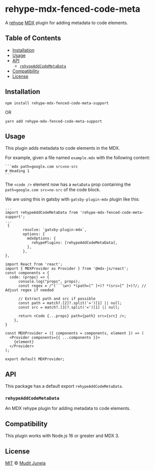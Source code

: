 # rehype-mdx-fenced-code-meta

A [rehype](https://github.com/rehypejs/rehype) [MDX](https://mdxjs.com) plugin for adding metadata to code elements.

## Table of Contents

- [Installation](#installation)
- [Usage](#usage)
- [API](#api)
  - [`rehypeAddCodeMetaData`](#rehypeAddCodeMetaData)
- [Compatibility](#compatibility)
- [License](#license)

## Installation

```
npm install rehype-mdx-fenced-code-meta-support
```

OR

```
yarn add rehype-mdx-fenced-code-meta-support
```

## Usage

This plugin adds metadata to code elements in the MDX.

For example, given a file named `example.mdx` with the following content:

````
```mdx path=google.com src=no-src
# Heading 1
```
````

The `<code />` element now has a `metaData` prop containing the `path=google.com src=no-src` of the code block.

We are using this in gatsby with `gatsby-plugin-mdx` plugin like this:
```
...
import rehypeAddCodeMetaData from 'rehype-mdx-fenced-code-meta-support';
...
 {
        resolve: `gatsby-plugin-mdx`,
        options: {
          mdxOptions: {
            rehypePlugins: [rehypeAddCodeMetaData],
          },
        },
},
```

```
import React from 'react';
import { MDXProvider as Provider } from '@mdx-js/react';
const components = {
  code: (props) => {
      console.log("props", props);
      const regex = /^(```\w+) *(path=[^ ]+)? *(src=[^ ]+)?/; // Adjust regex if needed

      // Extract path and src if possible
      const path = match?.[2]?.split('=')[1] || null;
      const src = match?.[3]?.split('=')[1] || null;

      return <Code {...props} path={path} src={src} />;
    },
}

const MDXProvider = ({ components = components, element }) => (
  <Provider components={{ ...components }}>
    {element}
  </Provider>
);

export default MDXProvider;

```

## API

This package has a default export `rehypeAddCodeMetaData`.

### `rehypeAddCodeMetaData`

An MDX rehype plugin for adding metadata to code elements.

## Compatibility

This plugin works with Node.js 16 or greater and MDX 3.

## License

[MIT](LICENSE.md) © [Mudit Juneja](https://github.com/muditjuneja)
